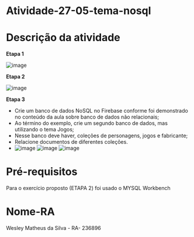 # Atividade-27-05-tema-nosql

# Descrição da atividade

**Etapa 1**

![image](https://github.com/Weslethai/atividade-27-05-tema-nosql/assets/165031332/01c25e64-5a2b-4fb4-b524-e49bb07d2f50)

**Etapa 2**

![image](https://github.com/Weslethai/atividade-27-05-tema-nosql/assets/165031332/dde7762b-9f6d-47ba-b0d2-60b7271623ba)

**Etapa 3️**

- Crie um banco de dados NoSQL no Firebase conforme foi demonstrado no conteúdo da aula sobre banco de dados não relacionais;
- Ao término do exemplo, crie um segundo banco de dados, mas utilizando o tema Jogos;
- Nesse banco deve haver, coleções de personagens, jogos e fabricante;
- Relacione documentos de diferentes coleções.
- ![image](https://github.com/Weslethai/atividade-27-05-tema-nosql/assets/165031332/2c4741f9-d209-410a-a7a1-8214dc47bf4d)
  ![image](https://github.com/Weslethai/atividade-27-05-tema-nosql/assets/165031332/e0e33f63-c924-4e60-a47c-dd7fda502576)
  ![image](https://github.com/Weslethai/atividade-27-05-tema-nosql/assets/165031332/35d1e745-6817-4117-87d5-3302d81db234)


# Pré-requisitos 

Para o exercício proposto (ETAPA 2) foi usado o MYSQL Workbench

# Nome-RA 

Wesley Matheus da Silva - RA- 236896
